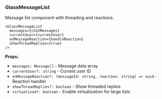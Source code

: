 ### GlassMessageList

Message list component with threading and reactions.

```tsx
<GlassMessageList
  messages={chatMessages}
  currentUser={currentUser}
  onMessageReaction={handleReaction}
  showThreadReplies={true}
/>
```

**Props:**
- `messages: Message[]` - Message data array
- `currentUser?: string` - Current user ID
- `onMessageReaction?: (messageId: string, reaction: string) => void` - Reaction handler
- `showThreadReplies?: boolean` - Show threaded replies
- `virtualized?: boolean` - Enable virtualization for large lists
